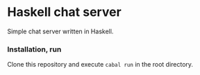 # Haskell chat server
Simple chat server written in Haskell.

### Installation, run
Clone this repository and execute `cabal run` in the root directory.


